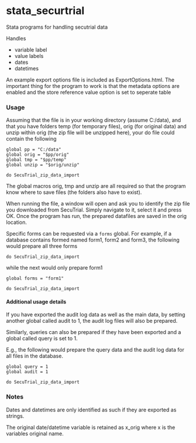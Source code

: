 # stata_securtrial
Stata programs for handling secutrial data

Handles 
* variable label
* value labels
* dates
* datetimes

An example export options file is included as ExportOptions.html. The important thing for the program to work is that the metadata options are enabled and the store reference value option is set to seperate table

### Usage

Assuming that the file is in your working directory (assume C:/data), and that you have folders temp (for temporary files), orig (for original data) and unzip within orig (the zip file will be unzipped here), your do file could contain the following
```
global pp = "C:/data"
global orig = "$pp/orig"
global tmp = "$pp/temp"
global unzip = "$orig/unzip"

do SecuTrial_zip_data_import
```
The global macros orig, tmp and unzip are all required so that the program know where to save files (the folders also have to exist). 

When running the file, a window will open and ask you to identify the zip file you downloaded from SecuTrial. Simply navigate to it, select it and press OK.
Once the program has run, the prepared datafiles are saved in the orig location.

Specific forms can be requested via a ```forms``` global. For example, if a database contains formed named form1, form2 and form3, the following would prepare all three forms
```
do SecuTrial_zip_data_import
```
while the next would only prepare form1
```
global forms = "form1" 

do SecuTrial_zip_data_import
```

#### Additional usage details
If you have exported the audit log data as well as the main data, by setting another global called audit to 1, the audit log files will also be prepared.

Similarly, queries can also be prepared if they have been exported and a global called query is set to 1.

E.g., the following would prepare the query data and the audit log data for all files in the database.
```
global query = 1
global audit = 1

do SecuTrial_zip_data_import
```

### Notes
Dates and datetimes are only identified as such if they are exported as strings. 

The original date/datetime variable is retained as x_orig where x is the variables original name.




